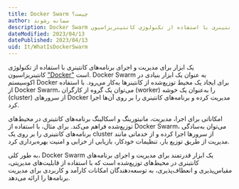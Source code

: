 ```yaml
---
title: Docker Swarm چیست؟
author: سمانه رشوند
description: Docker Swarm یک ابزار برای مدیریت و اجرای برنامه‌های کانتینری با استفاده از تکنولوژی کانتینریزاسیون Docker است. 
dateModified: 2023/04/13  
datePublished: 2023/04/13   
uid: It/WhatIsDockerSwarm
---
```


یک ابزار برای مدیریت و اجرای برنامه‌های کانتینری با استفاده از تکنولوژی کانتینریزاسیون ["Docker"](https://www.hooshkar.com/Wiki/InformationTechnology/WhatIsDocker) است. Docker Swarm به عنوان یک ابزار بنیادی در اکوسیستم Docker برای ایجاد یک محیط توزیع‌شده از کانتینرها به‌کار می‌رود. با استفاده از Docker Swarm، می‌توان یک گروه از کارگران (worker) را به‌عنوان یک خوشه (cluster) از سرورهای Docker مدیریت کرده و برنامه‌های کانتینری را بر روی آن‌ها اجرا کرد.

امکاناتی برای اجرا، مدیریت، مانیتورینگ و اسکالینگ برنامه‌های کانتینری در محیط‌های توزیع‌شده فراهم می‌کند. برای مثال، با استفاده از Docker Swarm، می‌توان به‌سادگی برنامه‌های کانتینری را بر روی یک cluster از سرورها اجرا کرده و از خدماتی مانند مدیریت از طریق توزیع بار، تنظیمات خودکار، بازیابی از خرابی و امنیت بهره‌برداری کرد.

به طور کلی، Docker Swarm  یک ابزار قدرتمند برای مدیریت و اجرای برنامه‌های کانتینری در محیط‌های توزیع‌شده است که با استفاده از قابلیت‌های مدیریتی، مقیاس‌پذیری و انعطاف‌پذیری، به توسعه‌دهندگان امکانات کارآمد و کاربردی برای مدیریت برنامه‌ها را ارائه می‌دهد.

